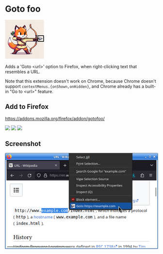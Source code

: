 # Goto foo
![](/src/icon128.png?raw=true)

Adds a 'Goto &lt;url&gt;' option to Firefox, when right-clicking text that resembles a URL.

Note that this extension doesn't work on Chrome, because Chrome doesn't support `contextMenus.{onShown,onHidden}`, and Chrome already has a built-in "Go to &lt;url&gt;" feature.

## Add to Firefox
https://addons.mozilla.org/firefox/addon/gotofoo/  

<picture><img src="https://badgen.net/amo/v/gotofoo"></picture>
<picture><img src="https://badgen.net/amo/users/gotofoo"></picture>
<picture><img src="https://badgen.net/amo/rating/gotofoo"></picture>

## Screenshot
![Screenshot](/misc/screenshot_640x400.png?raw=true)

